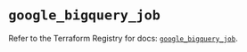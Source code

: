 # `google_bigquery_job`

Refer to the Terraform Registry for docs: [`google_bigquery_job`](https://registry.terraform.io/providers/hashicorp/google-beta/5.13.0/docs/resources/google_bigquery_job).
